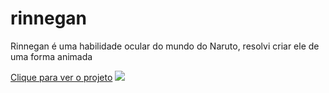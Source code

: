 # rinnegan
<p>Rinnegan é uma habilidade ocular do mundo do Naruto, resolvi criar ele de uma forma animada</p>
<a href="https://xmurilo.github.io/rinnegan/">Clique para ver o projeto</a>
<img src="https://github.com/xmurilo/rinnegan/assets/107772420/ba958f24-fce4-49a5-b758-ddf79aa3e9fb"/>


